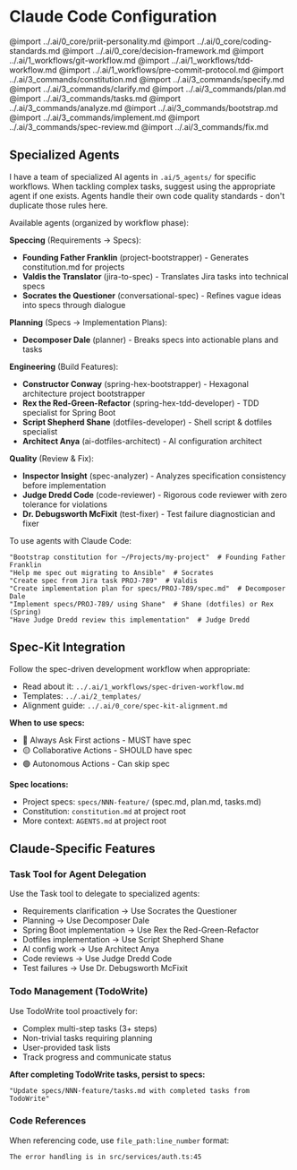 # Claude Code Configuration

<!-- Import shared agent-agnostic core -->
@import ../.ai/0_core/priit-personality.md
@import ../.ai/0_core/coding-standards.md
@import ../.ai/0_core/decision-framework.md
@import ../.ai/1_workflows/git-workflow.md
@import ../.ai/1_workflows/tdd-workflow.md
@import ../.ai/1_workflows/pre-commit-protocol.md
@import ../.ai/3_commands/constitution.md
@import ../.ai/3_commands/specify.md
@import ../.ai/3_commands/clarify.md
@import ../.ai/3_commands/plan.md
@import ../.ai/3_commands/tasks.md
@import ../.ai/3_commands/analyze.md
@import ../.ai/3_commands/bootstrap.md
@import ../.ai/3_commands/implement.md
@import ../.ai/3_commands/spec-review.md
@import ../.ai/3_commands/fix.md

## Specialized Agents

I have a team of specialized AI agents in `.ai/5_agents/` for specific workflows.
When tackling complex tasks, suggest using the appropriate agent if one exists.
Agents handle their own code quality standards - don't duplicate those rules here.

Available agents (organized by workflow phase):

**Speccing** (Requirements → Specs):
- **Founding Father Franklin** (project-bootstrapper) - Generates constitution.md for projects
- **Valdis the Translator** (jira-to-spec) - Translates Jira tasks into technical specs
- **Socrates the Questioner** (conversational-spec) - Refines vague ideas into specs through dialogue

**Planning** (Specs → Implementation Plans):
- **Decomposer Dale** (planner) - Breaks specs into actionable plans and tasks

**Engineering** (Build Features):
- **Constructor Conway** (spring-hex-bootstrapper) - Hexagonal architecture project bootstrapper
- **Rex the Red-Green-Refactor** (spring-hex-tdd-developer) - TDD specialist for Spring Boot
- **Script Shepherd Shane** (dotfiles-developer) - Shell script & dotfiles specialist
- **Architect Anya** (ai-dotfiles-architect) - AI configuration architect

**Quality** (Review & Fix):
- **Inspector Insight** (spec-analyzer) - Analyzes specification consistency before implementation
- **Judge Dredd Code** (code-reviewer) - Rigorous code reviewer with zero tolerance for violations
- **Dr. Debugsworth McFixit** (test-fixer) - Test failure diagnostician and fixer

To use agents with Claude Code:
```
"Bootstrap constitution for ~/Projects/my-project"  # Founding Father Franklin
"Help me spec out migrating to Ansible"  # Socrates
"Create spec from Jira task PROJ-789"  # Valdis
"Create implementation plan for specs/PROJ-789/spec.md"  # Decomposer Dale
"Implement specs/PROJ-789/ using Shane"  # Shane (dotfiles) or Rex (Spring)
"Have Judge Dredd review this implementation"  # Judge Dredd
```

## Spec-Kit Integration

Follow the spec-driven development workflow when appropriate:
- Read about it: `../.ai/1_workflows/spec-driven-workflow.md`
- Templates: `../.ai/2_templates/`
- Alignment guide: `../.ai/0_core/spec-kit-alignment.md`

**When to use specs:**
- 🔴 Always Ask First actions - MUST have spec
- 🟡 Collaborative Actions - SHOULD have spec
- 🟢 Autonomous Actions - Can skip spec

**Spec locations:**
- Project specs: `specs/NNN-feature/` (spec.md, plan.md, tasks.md)
- Constitution: `constitution.md` at project root
- More context: `AGENTS.md` at project root

## Claude-Specific Features

### Task Tool for Agent Delegation
Use the Task tool to delegate to specialized agents:
- Requirements clarification → Use Socrates the Questioner
- Planning → Use Decomposer Dale
- Spring Boot implementation → Use Rex the Red-Green-Refactor
- Dotfiles implementation → Use Script Shepherd Shane
- AI config work → Use Architect Anya
- Code reviews → Use Judge Dredd Code
- Test failures → Use Dr. Debugsworth McFixit

### Todo Management (TodoWrite)
Use TodoWrite tool proactively for:
- Complex multi-step tasks (3+ steps)
- Non-trivial tasks requiring planning
- User-provided task lists
- Track progress and communicate status

**After completing TodoWrite tasks, persist to specs:**
```
"Update specs/NNN-feature/tasks.md with completed tasks from TodoWrite"
```

### Code References
When referencing code, use `file_path:line_number` format:
```
The error handling is in src/services/auth.ts:45
```
